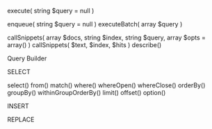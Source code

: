 execute( string $query = null )

enqueue( string $query = null )
executeBatch( array $query )

callSnippets( array $docs, string $index, string $query, array $opts = array() )
callSnippets( $text, $index, $hits )
describe()

Query Builder

SELECT

select()
from()
match()
where()
whereOpen()
whereClose()
orderBy()
groupBy()
withinGroupOrderBy()
limit()
offset()
option()

INSERT

REPLACE
